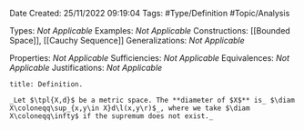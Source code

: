 <div class="topSpace"></div>

Date Created: 25/11/2022 09:19:04
Tags: #Type/Definition #Topic/Analysis

Types: _Not Applicable_
Examples: _Not Applicable_
Constructions: [[Bounded Space]], [[Cauchy Sequence]]
Generalizations: _Not Applicable_

Properties: _Not Applicable_
Sufficiencies: _Not Applicable_
Equivalences: _Not Applicable_
Justifications: _Not Applicable_

``` ad-Definition
title: Definition.

_Let $\tpl{X,d}$ be a metric space. The **diameter of $X$** is_ $\diam X\coloneqq\sup_{x,y\in X}d\l(x,y\r)$_, where we take $\diam X\coloneqq\infty$ if the supremum does not exist._

```
